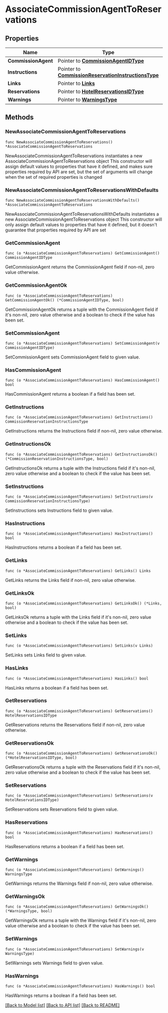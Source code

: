 # AssociateCommissionAgentToReservations

## Properties

Name | Type | Description | Notes
------------ | ------------- | ------------- | -------------
**CommissionAgent** | Pointer to [**CommissionAgentIDType**](CommissionAgentIDType.md) |  | [optional] 
**Instructions** | Pointer to [**CommissionReservationInstructionsType**](CommissionReservationInstructionsType.md) |  | [optional] 
**Links** | Pointer to [**Links**](Links.md) |  | [optional] 
**Reservations** | Pointer to [**HotelReservationsIDType**](HotelReservationsIDType.md) |  | [optional] 
**Warnings** | Pointer to [**WarningsType**](WarningsType.md) |  | [optional] 

## Methods

### NewAssociateCommissionAgentToReservations

`func NewAssociateCommissionAgentToReservations() *AssociateCommissionAgentToReservations`

NewAssociateCommissionAgentToReservations instantiates a new AssociateCommissionAgentToReservations object
This constructor will assign default values to properties that have it defined,
and makes sure properties required by API are set, but the set of arguments
will change when the set of required properties is changed

### NewAssociateCommissionAgentToReservationsWithDefaults

`func NewAssociateCommissionAgentToReservationsWithDefaults() *AssociateCommissionAgentToReservations`

NewAssociateCommissionAgentToReservationsWithDefaults instantiates a new AssociateCommissionAgentToReservations object
This constructor will only assign default values to properties that have it defined,
but it doesn't guarantee that properties required by API are set

### GetCommissionAgent

`func (o *AssociateCommissionAgentToReservations) GetCommissionAgent() CommissionAgentIDType`

GetCommissionAgent returns the CommissionAgent field if non-nil, zero value otherwise.

### GetCommissionAgentOk

`func (o *AssociateCommissionAgentToReservations) GetCommissionAgentOk() (*CommissionAgentIDType, bool)`

GetCommissionAgentOk returns a tuple with the CommissionAgent field if it's non-nil, zero value otherwise
and a boolean to check if the value has been set.

### SetCommissionAgent

`func (o *AssociateCommissionAgentToReservations) SetCommissionAgent(v CommissionAgentIDType)`

SetCommissionAgent sets CommissionAgent field to given value.

### HasCommissionAgent

`func (o *AssociateCommissionAgentToReservations) HasCommissionAgent() bool`

HasCommissionAgent returns a boolean if a field has been set.

### GetInstructions

`func (o *AssociateCommissionAgentToReservations) GetInstructions() CommissionReservationInstructionsType`

GetInstructions returns the Instructions field if non-nil, zero value otherwise.

### GetInstructionsOk

`func (o *AssociateCommissionAgentToReservations) GetInstructionsOk() (*CommissionReservationInstructionsType, bool)`

GetInstructionsOk returns a tuple with the Instructions field if it's non-nil, zero value otherwise
and a boolean to check if the value has been set.

### SetInstructions

`func (o *AssociateCommissionAgentToReservations) SetInstructions(v CommissionReservationInstructionsType)`

SetInstructions sets Instructions field to given value.

### HasInstructions

`func (o *AssociateCommissionAgentToReservations) HasInstructions() bool`

HasInstructions returns a boolean if a field has been set.

### GetLinks

`func (o *AssociateCommissionAgentToReservations) GetLinks() Links`

GetLinks returns the Links field if non-nil, zero value otherwise.

### GetLinksOk

`func (o *AssociateCommissionAgentToReservations) GetLinksOk() (*Links, bool)`

GetLinksOk returns a tuple with the Links field if it's non-nil, zero value otherwise
and a boolean to check if the value has been set.

### SetLinks

`func (o *AssociateCommissionAgentToReservations) SetLinks(v Links)`

SetLinks sets Links field to given value.

### HasLinks

`func (o *AssociateCommissionAgentToReservations) HasLinks() bool`

HasLinks returns a boolean if a field has been set.

### GetReservations

`func (o *AssociateCommissionAgentToReservations) GetReservations() HotelReservationsIDType`

GetReservations returns the Reservations field if non-nil, zero value otherwise.

### GetReservationsOk

`func (o *AssociateCommissionAgentToReservations) GetReservationsOk() (*HotelReservationsIDType, bool)`

GetReservationsOk returns a tuple with the Reservations field if it's non-nil, zero value otherwise
and a boolean to check if the value has been set.

### SetReservations

`func (o *AssociateCommissionAgentToReservations) SetReservations(v HotelReservationsIDType)`

SetReservations sets Reservations field to given value.

### HasReservations

`func (o *AssociateCommissionAgentToReservations) HasReservations() bool`

HasReservations returns a boolean if a field has been set.

### GetWarnings

`func (o *AssociateCommissionAgentToReservations) GetWarnings() WarningsType`

GetWarnings returns the Warnings field if non-nil, zero value otherwise.

### GetWarningsOk

`func (o *AssociateCommissionAgentToReservations) GetWarningsOk() (*WarningsType, bool)`

GetWarningsOk returns a tuple with the Warnings field if it's non-nil, zero value otherwise
and a boolean to check if the value has been set.

### SetWarnings

`func (o *AssociateCommissionAgentToReservations) SetWarnings(v WarningsType)`

SetWarnings sets Warnings field to given value.

### HasWarnings

`func (o *AssociateCommissionAgentToReservations) HasWarnings() bool`

HasWarnings returns a boolean if a field has been set.


[[Back to Model list]](../README.md#documentation-for-models) [[Back to API list]](../README.md#documentation-for-api-endpoints) [[Back to README]](../README.md)


